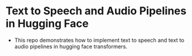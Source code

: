 # Text to Speech and Audio Pipelines in Hugging Face
* This repo demonstrates how to implement text to speech and text to audio pipelines in hugging face transformers. 
